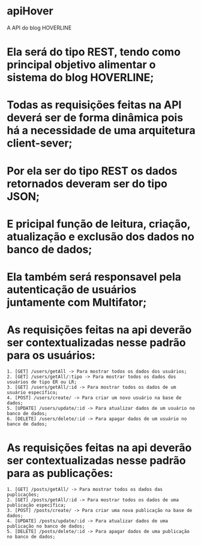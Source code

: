 # apiHover
A API do blog HOVERLINE

# Ela será do tipo REST, tendo como principal objetivo alimentar o sistema do blog HOVERLINE;
# Todas as requisições feitas na API deverá ser de forma dinâmica pois há a necessidade de uma arquitetura client-sever;
# Por ela ser do tipo REST os dados retornados deveram ser do tipo JSON;
# E pricipal função de leitura, criação, atualização e exclusão dos dados no banco de dados;
# Ela também será responsavel pela autenticação de usuários juntamente com Multifator;
# As requisições feitas na api deverão ser contextualizadas nesse padrão para os usuários:
	1. [GET] /users/getAll -> Para mostrar todos os dados dos usuários;
	2. [GET] /users/getAll/:tipo -> Para mostrar todos os dados dos usuários de tipo ER ou LR;
	3. [GET] /users/getAll/:id -> Para mostrar todos os dados de um usuário específico;
	4. [POST] /users/create/ -> Para criar um novo usuário na base de dados;
	5. [UPDATE] /users/update/:id -> Para atualizar dados de um usuário no banco de dados;
	6. [DELETE] /users/delete/:id -> Para apagar dados de um usuário no banco de dados;
# As requisições feitas na api deverão ser contextualizadas nesse padrão para as publicações:
	1. [GET] /posts/getAll/ -> Para mostrar todos os dados das puplicações;
	2. [GET] /posts/getAll/:id -> Para mostrar todos os dados de uma publicação específica;
	3. [POST] /posts/create/ -> Para criar uma nova publicação na base de dados;
	4. [UPDATE] /posts/update/:id -> Para atualizar dados de uma publicação no banco de dados;
	5. [DELETE] /posts/delete/:id -> Para apagar dados de uma publicação no banco de dados;